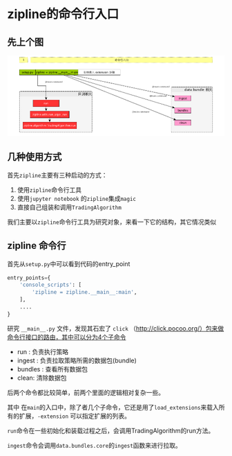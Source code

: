 # zipline的命令行入口

## 先上个图

![入口](../images/zipline_entry.png)



## 几种使用方式

首先`zipline`主要有三种启动的方式：

1. 使用`zipline`命令行工具
2. 使用`jupyter notebook` 的`zipline`集成`magic`
3. 直接自己组装和调用`TradingAlgorithm`

我们主要以`zipline`命令行工具为研究对象，来看一下它的结构，其它情况类似

## zipline 命令行

首先从`setup.py`中可以看到代码的entry_point

```python
entry_points={
    'console_scripts': [
        'zipline = zipline.__main__:main',
    ],
    ....
}
```

研究 `__main__.py` 文件，发现其石宏了 `click` （http://click.pocoo.org/）包来做命令行接口的路由，其中可以分为4个子命令

* run : 负责执行策略
* ingest : 负责拉取策略所需的数据包(bundle)
* bundles : 查看所有数据包
* clean: 清除数据包

后两个命令都比较简单，前两个里面的逻辑相对复杂一些。

其中 在`main`的入口中，除了者几个子命令，它还是用了`load_extensions`来载入所有的扩展，`-extension` 可以指定扩展的列表。

`run`命令在一些初始化和装载过程之后，会调用TradingAlgorithm的run方法。

`ingest`命令会调用`data.bundles.core`的`ingest`函数来进行拉取。

